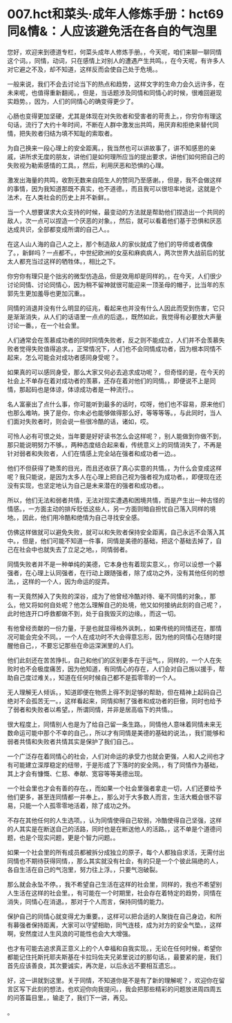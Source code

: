 # 007.hct和菜头·成年人修炼手册：hct69 同&情&：人应该避免活在各自的气泡里

您好，欢迎来到德道专栏，何菜头成年人修炼手册。，今天呢，咱们来聊一聊同情这个词。，同情，动词，只在感情上对别人的遭遇产生共鸣。，在今天呢，有许多人对它避之不及，却不知道，这样反而会使自己处于危境。。

一般来说，我们不会去讨论当下的热点和趋势，这样文字的生命力会久远许多，在未来呢，也值得重新翻阅。，但是，当话题涉及同情和同情心的时候，很难回避现实趋势。，因为，人们的同情心的确变得更少了。

心肠也变得更加坚硬，尤其是体现在对失败者和受害者的苛责上。，你穷你有理这句话，流行了大约十年时间，不断在人群中激发出共鸣，用厌弃和拒绝来替代同情，把失败者归结为填不知耻的索取者。

为自己换来一段心理上的安全距离。，我当然也可以讲故事了，讲不知感恩的亲戚，讲所求无度的朋友，讲他们是如何理所应当的提出要求，讲他们如何把自己的失败视为勒索感情的工具。，然后，利用厌恶和恐惧的心理。

激发出海量的共鸣，收割无数来自陌生人的赞同乃至感谢。，但是，我不会做这样的事情，因为我知道那既不真实，也不道德。，而且我可以很坦率地说，这就是个法术，在人类社会的历史上并不新鲜。。

当一个人想要谋求大众支持的时候，最变动的方法就是帮助他们捏造出一个共同的敌人，次一点可以捏造一个厌恶的对象。，然后，就可以看着他们基于恐惧和厌恶达成共识，全部都变成所谓的自己人。。

在这人山人海的自己人之上，那个制造敌人的家伙就成了他们的导师或者偶像了。，新鲜吗？一点都不。，中世纪欧洲的女巫和麻疯病人，两次世界大战前后的犹太人都充当过这样的牺牲体。，相比之下。

你穷你有理只是个拙劣的微型仿造品，但是效用却是同样的。，在今天，人们很少讨论同情、讨论同情心，因为稍不留神就很可能迎来一顶圣母的帽子，比当年的东郭先生更加羞辱也更加沉重。。

同情的消退并没有什么明显的征兆，看起来也并没有什么人因此而受到伤害，它只是渐渐消失，从人们的话语里一点点的后退。，既然如此，我觉得有必要放大声量讨论一番。，在一个社会里。

人们通常会在羡慕成功者的同时同情失败者，反之则不能成立，人们并不会羡慕失败者觉得失败值得追求。，正常情况下，人们也不会同情成功者，因为根本同情不起来，怎么可能会对成功者感同身受呢？。

如果真的可以感同身受，那么大家又何必去追求成功呢？，但奇怪的是，在今天的社会上不单存在着对成功者的羡慕，还存在着对他们的同情。，即便说不上是同情，那起码也是体谅，体谅成功者是一种流行。。

名人富豪出了点什么事，你可能听到最多的话时，哎呀，他们也不容易，原来他们也那么难呐，换了是你，你未必也能够做得那么好，等等等等。，与此同时，当人们面对失败者时，则会说一些很冷酷的话，诸如，哎。

可怜人必有可恨之处，当年要是好好读书怎么会这样呢？，别人能做到你做不到，那只能说明努力不够。，两种态度结合起来看，传统意义上的同情消失了，不再是针对弱者和失败者，人们在情感上完全站在强者和成功者一边。。

他们不但获得了艳羡的目光，而且还收获了真心实意的共情。，为什么会变成这样呢？我只能说，是因为太多人在心理上把自己视为强者视为成功者。，即便现在还没有实现，也坚定地认为自己是未来潜在的强者和成功者。。

所以，他们无法和弱者共情，无法对现实遭遇和困境共情，而是产生出一种古怪的情感。，一方面主动的排斥贬低这些人，另一方面则暗自担忧自己落入同样的境地。，因此，他们用冷酷和绝情为自己寻找安全感。

仿佛这样做就可以避免失败，就可以和失败者保持安全距离，自己永远不会落入其中。，但是，他们可能不知道一件事，同情是美德的基础，把这个基础去掉了，自己在社会中也就失去了立足之地。，同情弱者。

同情失败者并不是一种单纯的美德，它本身也有着现实意义。，你可以设想一个募强者，在心理上认同强者，在行动上跟随强者，除了成功之外，没有其他任何的想法。，这样的一个人，因为命运的捉弄。

有一天竟然掉入了失败的深谷，成为了他曾经冷酷对待、毫不同情的对象。，那么，他又将如何自处呢？他怎么理解自己的处境，他又如何接纳此刻的自己呢？，此时他连开口呼救都做不到，处于自我毁灭的边缘。，而这一切。

有他曾经贡献的一份力量，于是也就显得格外讽刺。，如果传统的同情还在，那情况可能会完全不同。，一个人在成功时不大会得意忘形，因为他的同情心在随时提醒他自己，，不要忘记那些在命运深渊里的人们。

他们此刻还在苦苦挣扎，自己和他们的区别更多在于运气。，同样的，一个人在失败时也不会极度痛苦，因为他知道，有同情心的存在，人们会对自己施以援手，帮助自己度过难关。，知道在任何时候自己都不是孤零零的一个人。

无人理解无人倾诉。，知道即便在物质上得不到足够的帮助，但在精神上起码自己绝对不会孤苦无一。，这样看起来，同情抑制了强者和成功者的巨傲，同时也给予了弱者和失败者以希望。，所谓同情，并非是居高临下的共情。。

很大程度上，同情别人也是为了给自己留一条生路。，同情他人意味着同情未来无数命运可能中那个不幸的自己。，所以才有同情是美德的基础的说法。，我们能够和弱者共情和失败者共情其实是保护了我们自己。。

一个广泛存在着同情心的社会，人们对命运的承受力也就会更强，人和人之间也才有可能建立深厚稳定的纽带，于是形成了下落时的安全网。，有了同情作为基础，其上才会有慷慨、仁慈、奉献、宽容等等美德出现。

一个社会里也才会有善的存在。，而如果一个社会里强者拿走一切，人们还要给予他们更多，甚至连同情都一并奉上。，那么对于大多数人而言，生活大概会很不容易，只能一个人孤零零地活着，除了成功之外。

不存在其他任何的人生选项。，认为同情使得自己软弱，冷酷使得自己坚强，这样的人其实是在断送自己的活路，同时也是在断送他人的活路。，这不单是个道德问题，也是个现实问题，更是个智力问题。。

如果一个社会里的所有成员都被拆分成独立的原子，每个人都独自求活，无需付出同情也不期待获得同情，，那么其实就没有社会，有的只是一个个彼此隔绝的人，各自生活在自己的气泡里，努力往上浮。，只要气泡破裂。

那么就会永坠不停。，我不希望自己生活在这样的社会里，同样的，我也不希望别人生活在这样的社会里。，有可能在一个时期里，社会存在着特定的趋势，同情在消失，同情心在消退。，那对于个人而言，保持同情的能力。

保护自己的同情心就变得尤为重要。，这样可以把合适的人聚拢在自己身边，和所有募强者保持距离，大家可以守望相助，同气连枝，成为对方的安全气垫。，这样啊，安然度过人生风浪的可能性也会大大增强。

也才有可能去追求真正意义上的个人幸福和自我实现。，无论在任何时候，希望你都能记住托斯托耶夫斯基在卡拉玛佐夫兄弟里说过的那句话。，最要紧的是，我们首先应该善良，其次要诚实，再次是，以后永远不要相互遗忘。。

好，这一讲就到这里。关于同情，不知道你是不是有了新的理解呢？，欢迎你在留言区写下此刻的想法，也欢迎你向我提问。，我会把那些精彩的问题放进周四周五的问答篇目里。，输走了，我们下一讲，再见。

。